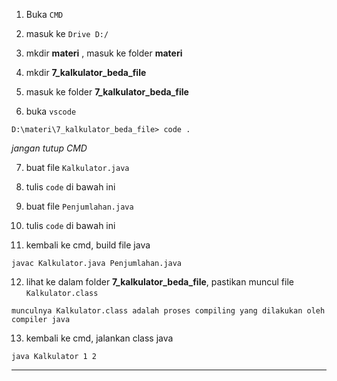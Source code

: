 1. Buka `CMD`

2. masuk ke `Drive D:/`

3. mkdir __materi__ , masuk ke folder __materi__

4. mkdir **7_kalkulator_beda_file**

5. masuk ke folder **7_kalkulator_beda_file**

6. buka `vscode`
>
    D:\materi\7_kalkulator_beda_file> code .

 *jangan tutup CMD*

7. buat file `Kalkulator.java`

8. tulis `code` di bawah ini

<script src="https://gist.github.com/nandadidudedo92/cf4973e5fbd6db2ab02219462c4ddede.js"></script>

9. buat file `Penjumlahan.java`

10. tulis `code` di bawah ini

<script src="https://gist.github.com/nandadidudedo92/1a00f64805cb102912b5221b7b8ad204.js"></script>

11. kembali ke cmd, build file java
>
    javac Kalkulator.java Penjumlahan.java

12. lihat ke dalam folder **7_kalkulator_beda_file**, pastikan muncul file `Kalkulator.class`
>
    munculnya Kalkulator.class adalah proses compiling yang dilakukan oleh compiler java

13. kembali ke cmd, jalankan class java
>
    java Kalkulator 1 2


___

